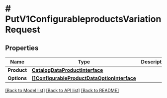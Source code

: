 # # PutV1ConfigurableproductsVariationRequest


## Properties 


Name | Type | Description | Notes
------------ | ------------- | ------------- | -------------
**Product**| [**CatalogDataProductInterface**](CatalogDataProductInterface.md) |   |
**Options**| [**[]ConfigurableProductDataOptionInterface**](ConfigurableProductDataOptionInterface.md) |   |


[[Back to Model list]](../../README.md#models) [[Back to API list]](../../README.md#endpoints) [[Back to README]](../../README.md)

